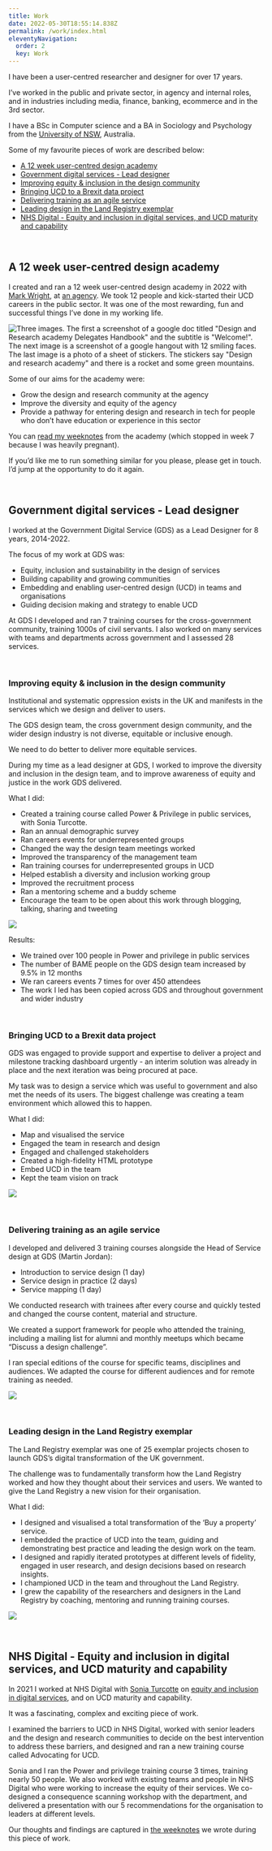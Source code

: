 ```yaml
---
title: Work
date: 2022-05-30T18:55:14.838Z
permalink: /work/index.html
eleventyNavigation:
  order: 2
  key: Work
---
```

I have been a user-centred researcher and designer for over 17 years. 

I’ve worked in the public and private sector, in agency and internal roles, and in industries including media, finance, banking, ecommerce and in the 3rd sector.

I have a BSc in Computer science and a BA in Sociology and Psychology from the [University of NSW](https://www.unsw.edu.au/), Australia.

Some of my favourite pieces of work are described below: 

* [A 12 week user-centred design academy](#academy)
* [Government digital services - Lead designer](#gds)
* [Improving equity & inclusion in the design community](#equity) 
* [Bringing UCD to a Brexit data project](#brexit)
* [Delivering training as an agile service](#training)
* [Leading design in the Land Registry exemplar](#land)
* [NHS Digital - Equity and inclusion in digital services, and UCD maturity and capability](#nhs)

<a name="academy"></a>
<br />

## A 12 week user-centred design academy

I created and ran a 12 week user-centred design academy in 2022 with [Mark Wright](https://mrkwrght.com/), at [an agency](https://www.madetech.com/careers/academy/design-and-user-research/). We took 12 people and kick-started their UCD careers in the public sector. It was one of the most rewarding, fun and successful things I’ve done in my working life. 

![Three images. The first a screenshot of a google doc titled "Design and Research academy Delegates Handbook" and the subtitle is "Welcome!". The next image is a screenshot of a google hangout with 12 smiling faces. The last image is a photo of a sheet of stickers. The stickers say "Design and research academy" and there is a rocket and some green mountains.](/static/img/ucd-academy.jpg)

Some of our aims for the academy were: 

* Grow the design and research community at the agency
* Improve the diversity and equity of the agency
* Provide a pathway for entering design and research in tech for people who don’t have education or experience in this sector

You can [read my weeknotes](https://docs.google.com/document/d/1BcU3eVhWur_ww8a9P3u_M17HlZQeay-JuhR5zlLwIyQ/edit?usp=sharing) from the academy (which stopped in week 7 because I was heavily pregnant). 

If you’d like me to run something similar for you please, please get in touch. I’d jump at the opportunity to do it again. 

<br />

<a name="gds"></a>

## Government digital services - Lead designer

I worked at the Government Digital Service (GDS) as a Lead Designer for 8 years, 2014-2022. 

The focus of my work at GDS was:

* Equity, inclusion and sustainability in the design of services
* Building capability and growing communities
* Embedding and enabling user-centred design (UCD) in teams and organisations
* Guiding decision making and strategy to enable UCD 

At GDS I developed and ran 7 training courses for the cross-government community, training 1000s of civil servants. I also worked on many services with teams and departments across government and I assessed 28 services.

<br />

<a name="equity"></a>

### Improving equity & inclusion in the design community

Institutional and systematic oppression exists in the UK and manifests in the services which we design and deliver to users. 

The GDS design team, the cross government design community, and the wider design industry is not diverse, equitable or inclusive enough.

We need to do better to deliver more equitable services.

During my time as a lead designer at GDS, I worked to improve the diversity and inclusion in the design team, and to improve awareness of equity and justice in the work GDS delivered. 

What I did:

* Created a training course called Power & Privilege in public services, with Sonia Turcotte.  
* Ran an annual demographic survey 
* Ran careers events for underrepresented groups
* Changed the way the design team meetings worked 
* Improved the transparency of the management team
* Ran training courses for underrepresented groups in UCD
* Helped establish a diversity and inclusion working group
* Improved the recruitment process
* Ran a mentoring scheme and a buddy scheme
* Encourage the team to be open about this work through blogging, talking, sharing and tweeting

![](/static/img/careers-event.jpg)

Results:

* We trained over 100 people in Power and privilege in public services
* The number of BAME people on the GDS design team increased by 9.5% in 12 months
* We ran careers events 7 times for over 450 attendees
* The work I led has been copied across GDS and throughout government and wider industry

<br />

<a name="brexit"></a>

### Bringing UCD to a Brexit data project

GDS was engaged to provide support and expertise to deliver a project and milestone tracking dashboard urgently - an interim solution was already in place and the next iteration was being procured at pace.

My task was to design a service which was useful to government and also met the needs of its users. The biggest challenge was creating a team environment which allowed this to happen. 

What I did:

* Map and visualised the service
* Engaged the team in research and design
* Engaged and challenged stakeholders
* Created a high-fidelity HTML prototype
* Embed UCD in the team
* Kept the team vision on track

![](/static/img/brexit.jpg)

<br />

<a name="training"></a>

### Delivering training as an agile service

I developed and delivered 3 training courses alongside the Head of Service design at GDS (Martin Jordan):

* Introduction to service design (1 day)
* Service design in practice (2 days)
* Service mapping (1 day)

We conducted research with trainees after every course and quickly tested and changed the course content, material and structure.

We created a support framework for people who attended the training, including a mailing list for alumni and monthly meetups which became “Discuss a design challenge”.

I ran special editions of the course for specific teams, disciplines and audiences. We adapted the course for different audiences and for remote training as needed.

![](/static/img/training.jpg)

<br />

**<a name="land"></a>**

### Leading design in the Land Registry exemplar

The Land Registry exemplar was one of 25 exemplar projects chosen to launch GDS’s digital transformation of the UK government.

The challenge was to fundamentally transform how the Land Registry worked and how they thought about their services and users. We wanted to give the Land Registry a new vision for their organisation. 

What I did:

* I designed and visualised a total transformation of the ‘Buy a property’ service. 
* I embedded the practice of UCD into the team, guiding and demonstrating best practice and leading the design work on the team. 
* I designed and rapidly iterated prototypes at different levels of fidelity, engaged in user research, and design decisions based on research insights.
* I championed UCD in the team and throughout the Land Registry. 
* I grew the capability of the researchers and designers in the Land Registry by coaching, mentoring and running training courses.

![](/static/img/landreg.jpg)

<br />

**<a name="nhs"></a>**

## NHS Digital - Equity and inclusion in digital services, and UCD maturity and capability

In 2021 I worked at NHS Digital with [Sonia Turcotte](https://soniaturcotte.com/) on [equity and inclusion in digital services](https://docs.google.com/document/d/1dAqglXGTuYjadNg8RkNFtOFqfNgm2jbzGjZwEU3C_Eg/edit?usp=share_link), and on UCD maturity and capability. 

It was a fascinating, complex and exciting piece of work. 

I examined the barriers to UCD in NHS Digital, worked with senior leaders and the design and research communities to decide on the best intervention to address these barriers, and designed and ran a new training course called Advocating for UCD. 

Sonia and I ran the Power and privilege training course 3 times, training nearly 50 people. We also worked with existing teams and people in NHS Digital who were working to increase the equity of their services. We co-designed a consequence scanning workshop with the department, and delivered a presentation with our 5 recommendations for the organisation to leaders at different levels. 

Our thoughts and findings are captured in [the weeknotes](https://docs.google.com/document/d/1dAqglXGTuYjadNg8RkNFtOFqfNgm2jbzGjZwEU3C_Eg/edit?usp=share_link) we wrote during this piece of work.
